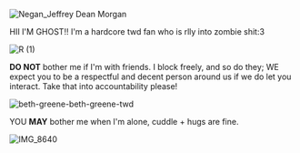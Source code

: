 

![Negan_Jeffrey Dean Morgan](https://github.com/user-attachments/assets/37033e7c-72a3-4e99-93b7-32eb87a8ae88)

HII I'M GHOST!! I'm a hardcore twd fan who is rlly into zombie shit:3 

![R (1)](https://github.com/user-attachments/assets/472b8727-4109-4634-b6a0-7ef58bbee487)

**DO NOT** bother me if I'm with friends. I block freely, and so do they; WE expect you to be a respectful and decent person around us if we do let you interact. Take that into accountability please!

![beth-greene-beth-greene-twd](https://github.com/user-attachments/assets/814272e0-b302-4997-8c15-f5911ded256d)


YOU  **MAY** bother me when I'm alone, cuddle + hugs are fine.


![IMG_8640](https://github.com/user-attachments/assets/734d0b91-8c95-4738-a4b3-ff12650934d1)
